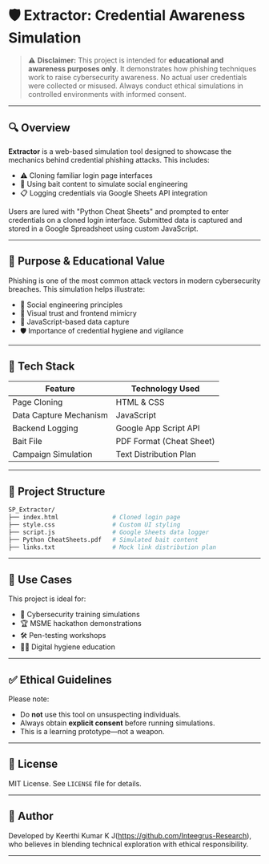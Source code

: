 # 🛡️ Extractor: Credential Awareness Simulation

> ⚠️ **Disclaimer:** This project is intended for **educational and awareness purposes only**. It demonstrates how phishing techniques work to raise cybersecurity awareness. No actual user credentials were collected or misused. Always conduct ethical simulations in controlled environments with informed consent.

---

## 🔍 Overview

**Extractor** is a web-based simulation tool designed to showcase the mechanics behind credential phishing attacks. This includes:

- ⚠️ Cloning familiar login page interfaces  
- 🎯 Using bait content to simulate social engineering  
- 📋 Logging credentials via Google Sheets API integration

Users are lured with "Python Cheat Sheets" and prompted to enter credentials on a cloned login interface. Submitted data is captured and stored in a Google Spreadsheet using custom JavaScript.

---

## 🧠 Purpose & Educational Value

Phishing is one of the most common attack vectors in modern cybersecurity breaches. This simulation helps illustrate:

- 🧠 Social engineering principles  
- 🎨 Visual trust and frontend mimicry  
- 🧮 JavaScript-based data capture  
- 🛡️ Importance of credential hygiene and vigilance

---

## 🔧 Tech Stack

| Feature                    | Technology Used         |
|---------------------------|--------------------------|
| Page Cloning              | HTML & CSS               |
| Data Capture Mechanism    | JavaScript               |
| Backend Logging           | Google App Script API    |
| Bait File                 | PDF Format (Cheat Sheet) |
| Campaign Simulation       | Text Distribution Plan   |

---

## 📂 Project Structure

```bash
SP_Extractor/
├── index.html               # Cloned login page
├── style.css                # Custom UI styling
├── script.js                # Google Sheets data logger
├── Python CheatSheets.pdf   # Simulated bait content
├── links.txt                # Mock link distribution plan
```

---

## 🧪 Use Cases

This project is ideal for:

- 🧪 Cybersecurity training simulations  
- 🏆 MSME hackathon demonstrations  
- 🛠️ Pen-testing workshops  
- 🧑‍💻 Digital hygiene education

---

## ✅ Ethical Guidelines

Please note:
- Do **not** use this tool on unsuspecting individuals.
- Always obtain **explicit consent** before running simulations.
- This is a learning prototype—not a weapon.

---

## 🔗 License

MIT License. See `LICENSE` file for details.

---

## 💬 Author

Developed by Keerthi Kumar K J(https://github.com/Inteegrus-Research), who believes in blending technical exploration with ethical responsibility.

---

